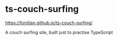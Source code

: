 # ts-couch-surfing

https://fontilan.github.io/ts-couch-surfing/

A couch surfing site, built just to practise TypeScript
